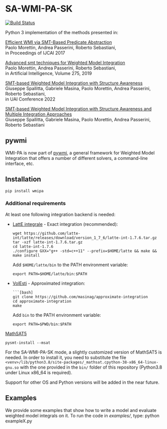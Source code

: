 # SA-WMI-PA-SK
[![Build Status](https://travis-ci.org/unitn-sml/wmi-pa.svg?branch=master)](https://travis-ci.org/unitn-sml/wmi-pa)

Python 3 implementation of the methods presented in:

  [Efficient WMI via SMT-Based Predicate Abstraction](https://www.ijcai.org/proceedings/2017/100)  
  Paolo Morettin, Andrea Passerini, Roberto Sebastiani,  
  in Proceedings of IJCAI 2017

  [Advanced smt techniques for Weighted Model Integration](https://www.sciencedirect.com/science/article/abs/pii/S0004370219301213)  
  Paolo Morettin, Andrea Passerini, Roberto Sebastiani,  
  in Artificial Intelligence, Volume 275, 2019

  [SMT-based Weighted Model Integration with Structure Awareness](https://arxiv.org/abs/2206.13856)  
  Giuseppe Spallitta, Gabriele Masina, Paolo Morettin, Andrea Passerini, Roberto Sebastiani,  
  in UAI Conference 2022

  [SMT-based Weighted Model Integration with Structure Awareness and Multiple Integration Approaches](TODO)  
  Giuseppe Spallitta, Gabriele Masina, Paolo Morettin, Andrea Passerini, Roberto Sebastiani

## pywmi

WMI-PA is now part of [pywmi](https://github.com/weighted-model-integration/pywmi/), a general framework for Weighted Model Integration that offers a number of different solvers, a command-line interface, etc.

## Installation

    pip install wmipa

### Additional requirements

At least one following integration backend is needed:
  * [LattE integrale](https://www.math.ucdavis.edu/~latte/) - Exact integration (recommended):
    ```[bash]
    wget https://github.com/latte-int/latte/releases/download/version_1_7_6/latte-int-1.7.6.tar.gz
    tar -xzf latte-int-1.7.6.tar.gz
    cd latte-int-1.7.6
    ./configure GXX="g++ -std=c++11" --prefix=$HOME/latte && make && make install
    ```
    Add `$HOME/latte/bin` to the PATH environment variable:
    ```[bash]
    export PATH=$HOME/latte/bin:$PATH
    ```

  * [VolEsti](https://github.com/masinag/approximate-integration) - Approximated integration:
    ```[bash] 
    ```[bash]
    git clone https://github.com/masinag/approximate-integration
    cd approximate-integration
    make
    ```
    Add `bin` to the PATH environment variable:
    ```[bash]
    export PATH=$PWD/bin:$PATH
    ```

[MathSAT5](http://mathsat.fbk.eu/)
```[bash]
pysmt-install --msat
```
For the SA-WMI-PA-SK mode, a slightly customized version of MathSAT5 is needed.
In order to install it, you need to substitute the file 
`<venv>/lib/python3.8/site-packages/_mathsat.cpython-38-x86_64-linux-gnu.so`
with the one provided in the `bin/` folder of this repository 
(Python3.8 under Linux x86_64 is required).

Support for other OS and Python versions will be added in the near future.

## Examples
We provide some examples that show how to write a model and evaluate weighted model integrals on it.
To run the code in *examples/*, type: python exampleX.py
